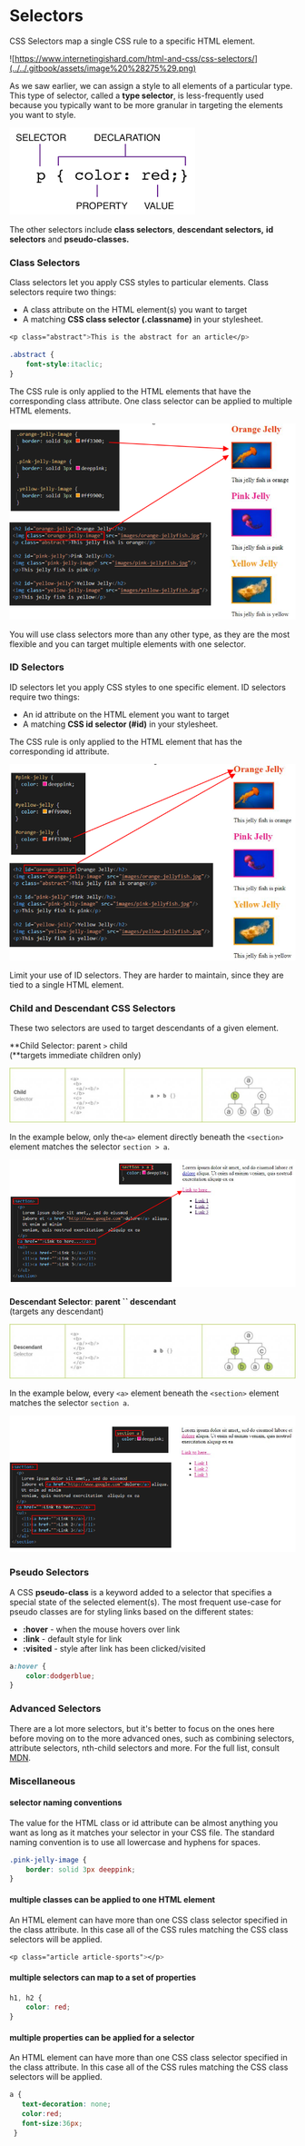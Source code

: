 # Selectors

CSS Selectors map a single CSS rule to a specific HTML element.

![https://www.internetingishard.com/html-and-css/css-selectors/](../../.gitbook/assets/image%20%28275%29.png)

As we saw earlier, we can assign a style to all elements of a particular type. This type of selector, called a **type selector**, is less-frequently used because you typically want to be more granular in targeting the elements you want to style. 

![](../../.gitbook/assets/image%20%28267%29.png)

The other selectors include **class selectors**, **descendant selectors,** **id selectors** and **pseudo-classes.**

### Class Selectors 

Class selectors let you apply CSS styles to particular elements. Class selectors require two things:

* A class attribute on the HTML element\(s\) you want to target
* A matching **CSS class selector \(.classname\)** in your stylesheet.

```css
<p class="abstract">This is the abstract for an article</p>
```

```css
.abstract {  
    font-style:itaclic;
} 
```

The CSS rule is only applied to the HTML elements that have the corresponding class attribute. One class selector can be applied to multiple HTML elements.

![](../../.gitbook/assets/image%20%28258%29.png)

You will use class selectors more than any other type, as they are the most flexible and you can target multiple elements with one selector.

### **ID Selectors**

ID selectors let you apply CSS styles to one specific element. ID selectors require two things:

* An id attribute on the HTML element you want to target
* A matching **CSS id selector \(\#id\)** in your stylesheet.

The CSS rule is only applied to the HTML element that has the corresponding id attribute. 

![](../../.gitbook/assets/image%20%28145%29.png)

Limit your use of ID selectors. They are harder to maintain, since they are tied to a single HTML element.

### Child and Descendant CSS Selectors

These two selectors are used to target descendants of a given element. 

**Child Selector: parent `>` child    
\(**targets immediate children only\)

![](../../.gitbook/assets/image%20%28244%29.png)

In the example below, only the`<a>` element directly beneath the `<section>` element matches the selector `section > a`.

![](../../.gitbook/assets/image%20%28261%29.png)

**Descendant Selector**: **parent  `` descendant**    
\(targets any descendant\)

![](../../.gitbook/assets/image%20%28250%29.png)

In the example below, every `<a>` element beneath the `<section>` element matches the selector `section a`.

![](../../.gitbook/assets/image%20%28266%29.png)

### 

### Pseudo Selectors

A CSS **pseudo-class** is a keyword added to a selector that specifies a special state of the selected element\(s\). The most frequent use-case for pseudo classes are for styling links based on the different states:

* **:hover** - when the mouse hovers over link
* **:link** - default style for link
* **:visited** - style after link has been clicked/visited

```css
a:hover {
    color:dodgerblue;
}
```

### 

### Advanced Selectors

There are a lot more selectors, but it's better to focus on the ones here before moving on to the more advanced ones, such as combining selectors, attribute selectors, nth-child selectors and more. For the full list, consult [MDN](https://developer.mozilla.org/en-US/docs/Web/CSS/CSS_Selectors).

### 

### Miscellaneous

#### selector naming conventions

The value for the HTML class or id attribute can be almost anything you want as long as it matches your selector in your CSS file. The standard naming convention is to use all lowercase and hyphens for spaces.

```css
.pink-jelly-image {
    border: solid 3px deeppink;
}
```

#### 

#### multiple classes can be applied to one HTML element

An HTML element can have more than one CSS class selector specified in the class attribute. In this case all of the CSS rules matching the CSS class selectors will be applied.

```css
<p class="article article-sports"></p>
```

#### 

#### multiple selectors can map to a set of properties

```css
h1, h2 {
    color: red;
}
```

#### 

#### multiple properties can be applied for a selector

An HTML element can have more than one CSS class selector specified in the class attribute. In this case all of the CSS rules matching the CSS class selectors will be applied.

```css
a {
   text-decoration: none;
   color:red;
   font-size:36px;
 }
```

